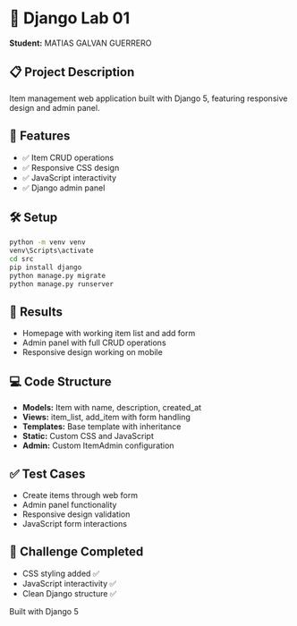 # 🚀 Django Lab 01

**Student:** MATIAS GALVAN GUERRERO 

## 📋 Project Description
Item management web application built with Django 5, featuring responsive design and admin panel.

## 🚀 Features
- ✅ Item CRUD operations
- ✅ Responsive CSS design  
- ✅ JavaScript interactivity
- ✅ Django admin panel

## 🛠️ Setup
```bash
python -m venv venv
venv\Scripts\activate
cd src
pip install django
python manage.py migrate
python manage.py runserver
```

## 📸 Results
- Homepage with working item list and add form
- Admin panel with full CRUD operations
- Responsive design working on mobile

## 💻 Code Structure
- **Models:** Item with name, description, created_at
- **Views:** item_list, add_item with form handling
- **Templates:** Base template with inheritance
- **Static:** Custom CSS and JavaScript
- **Admin:** Custom ItemAdmin configuration

## ✅ Test Cases
- Create items through web form
- Admin panel functionality
- Responsive design validation
- JavaScript form interactions

## 🎯 Challenge Completed
- CSS styling added ✅
- JavaScript interactivity ✅ 
- Clean Django structure ✅

Built with Django 5 
